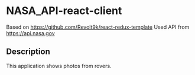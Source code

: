 # NASA_API-react-client

Based on <https://github.com/Revolt9k/react-redux-template>
Used API from <https://api.nasa.gov>

## Description

This application shows photos from rovers.
